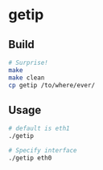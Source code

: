 # getip

## Build
``` bash
# Surprise!
make
make clean
cp getip /to/where/ever/
```

## Usage
``` bash
# default is eth1
./getip

# Specify interface
./getip eth0
```
